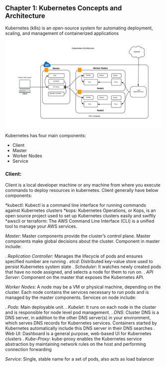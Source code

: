 ## Chapter 1: Kubernetes Concepts and Architecture
Kubernetes (k8s) is an open-source system for automating deployment, scaling, and management of containerized applications

![Kubernetes-Architecture](images/Kubernetes-Architecture.png)

Kubernetes has four main components:

* Client 
* Master
* Worker Nodes
* Service

### Client: 
Client is a local developer machine or any machine from where you execute commands to deploy resources in kubernetes. 
Client generally have below components:

*kubectl: Kubectl is a command line interface for running commands against Kubernetes clusters
*kops: Kubernetes Operations, or Kops, is an open source project used to set up Kubernetes clusters easily and swiftly
*awscli or terraform: The AWS Command Line Interface (CLI) is a unified tool to manage your AWS services. 

*Master*: 
Master components provide the cluster’s control plane. Master components make global decisions about the cluster. Component in master include:

. *Replication Controller*: Manages the lifecycle of pods and ensures specified number are running
. *etcd*: Distributed key-value store used to persist Kubernetes system state
. *Scheduler*: It watches newly created pods that have no node assigned, and selects a node for them to run on.
. *API Server*: Component on the master that exposes the Kubernetes API.

*Worker Nodes*: 
A node may be a VM or physical machine, depending on the cluster. Each node contains the services necessary to run pods and is managed by the master components.
Services on node include:

. *Pods*: Main deployable unit.
. *Kubelet*: It runs on each node in the cluster and is responsible for node level pod management.
. *DNS*: Cluster DNS is a DNS server, in addition to the other DNS server(s) in your environment, which serves DNS records for Kubernetes services. Containers started by Kubernetes automatically include this DNS server in their DNS searches
. *Web UI*: Dashboard is a general purpose, web-based UI for Kubernetes clusters
. *Kube-Proxy*: kube-proxy enables the Kubernetes service abstraction by maintaining network rules on the host and performing connection forwarding

*Service*: 
Single, stable name for a set of pods, also acts as load balancer
